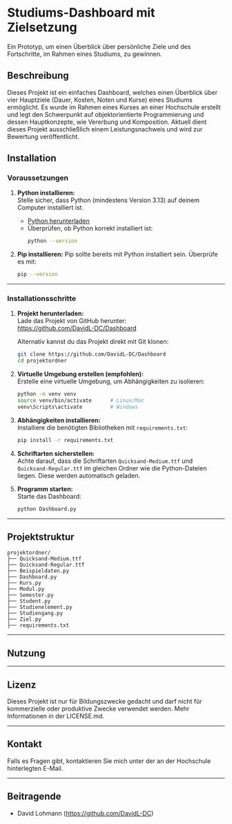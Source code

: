 # Studiums-Dashboard mit Zielsetzung
Ein Prototyp, um einen Überblick über persönliche Ziele und des Fortschritte, im Rahmen eines Studiums, zu gewinnen.

## Beschreibung
Dieses Projekt ist ein einfaches Dashboard, welches einen Überblick über vier Hauptziele (Dauer, Kosten, Noten und Kurse) eines Studiums ermöglicht.
Es wurde im Rahmen eines Kurses an einer Hochschule erstellt und legt den Schwerpunkt auf objektorientierte Programmierung und dessen Hauptkonzepte, wie Vererbung und Komposition.
Aktuell dient dieses Projekt ausschließlich einem Leistungsnachweis und wird zur Bewertung veröffentlicht.

## Installation

### Voraussetzungen
1. **Python installieren:**  
   Stelle sicher, dass Python (mindestens Version 3.13) auf deinem Computer installiert ist.  
   - [Python herunterladen](https://www.python.org/downloads/)  
   - Überprüfen, ob Python korrekt installiert ist:  
     ```bash
     python --version
     ```

2. **Pip installieren:**
   Pip sollte bereits mit Python installiert sein. Überprüfe es mit:
   ```bash
   pip --version
   ```

---

### Installationsschritte

1. **Projekt herunterladen:**  
   Lade das Projekt von GitHub herunter:  
   https://github.com/DavidL-DC/Dashboard

   Alternativ kannst du das Projekt direkt mit Git klonen:  
   ```bash
   git clone https://github.com/DavidL-DC/Dashboard
   cd projektordner
   ```

2. **Virtuelle Umgebung erstellen (empfohlen):**  
   Erstelle eine virtuelle Umgebung, um Abhängigkeiten zu isolieren:  
   ```bash
   python -m venv venv
   source venv/bin/activate      # Linux/Mac
   venv\Scripts\activate         # Windows
   ```

3. **Abhängigkeiten installieren:**  
   Installiere die benötigten Bibliotheken mit `requirements.txt`:  
   ```bash
   pip install -r requirements.txt
   ```

4. **Schriftarten sicherstellen:**  
   Achte darauf, dass die Schriftarten `Quicksand-Medium.ttf` und `Quicksand-Regular.ttf` im gleichen Ordner wie die Python-Dateien liegen. Diese werden automatisch geladen.

5. **Programm starten:**  
   Starte das Dashboard:  
   ```bash
   python Dashboard.py
   ```

---

## Projektstruktur

```
projektordner/
├── Quicksand-Medium.ttf
├── Quicksand-Regular.ttf
├── Beispieldaten.py
├── Dashboard.py
├── Kurs.py
├── Modul.py
├── Semester.py
├── Student.py
├── Studienelement.py
├── Studiengang.py
├── Ziel.py
├── requirements.txt
```

---

## Nutzung

---

## Lizenz
Dieses Projekt ist nur für Bildungszwecke gedacht und darf nicht für kommerzielle oder produktive Zwecke verwendet werden.
Mehr Informationen in der LICENSE.md.

---

## Kontakt
Falls es Fragen gibt, kontaktieren Sie mich unter der an der Hochschule hinterlegten E-Mail.

---

## Beitragende
- David Lohmann (https://github.com/DavidL-DC)

